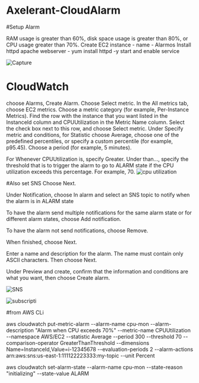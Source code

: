 # Axelerant-CloudAlarm
#Setup Alarm

RAM usage is greater than 60%, disk space usage is greater than 80%, or CPU usage greater than 70%. 
Create EC2 instance - name - Alarmos
Install httpd apache webserver  - yum install httpd -y
start and enable service 

![Capture](https://user-images.githubusercontent.com/51254973/123248913-142dd480-d506-11eb-8672-54d122fea420.PNG)

# CloudWatch
choose Alarms, Create Alarm.
Choose Select metric.
In the All metrics tab, choose EC2 metrics.
Choose a metric category (for example, Per-Instance Metrics).
Find the row with the instance that you want listed in the InstanceId column and CPUUtilization in the Metric Name column. Select the check box next to this row, and choose Select metric.
Under Specify metric and conditions, for Statistic choose Average, choose one of the predefined percentiles, or specify a custom percentile (for example, p95.45).
Choose a period (for example, 5 minutes).

For Whenever CPUUtilization is, specify Greater. Under than..., specify the threshold that is to trigger the alarm to go to ALARM state if the CPU utilization exceeds this percentage. For example, 70.
![cpu utilization](https://user-images.githubusercontent.com/51254973/123249484-a0d89280-d506-11eb-9f8f-741a17e8ccae.PNG)

#Also set SNS
Choose Next.

Under Notification, choose In alarm and select an SNS topic to notify when the alarm is in ALARM state

To have the alarm send multiple notifications for the same alarm state or for different alarm states, choose Add notification.

To have the alarm not send notifications, choose Remove.

When finished, choose Next.

Enter a name and description for the alarm. The name must contain only ASCII characters. Then choose Next.

Under Preview and create, confirm that the information and conditions are what you want, then choose Create alarm.

![SNS](https://user-images.githubusercontent.com/51254973/123249596-c1a0e800-d506-11eb-832a-986d92f6dbb7.PNG)

![subscripti](https://user-images.githubusercontent.com/51254973/123249614-c6659c00-d506-11eb-94aa-0dfdc5dc732a.PNG)

#from AWS CLi

aws cloudwatch put-metric-alarm --alarm-name cpu-mon --alarm-description "Alarm when CPU exceeds 70%" --metric-name CPUUtilization --namespace AWS/EC2 --statistic Average --period 300 --threshold 70 --comparison-operator GreaterThanThreshold --dimensions  Name=InstanceId,Value=i-12345678 --evaluation-periods 2 --alarm-actions arn:aws:sns:us-east-1:111122223333:my-topic --unit Percent

aws cloudwatch set-alarm-state --alarm-name cpu-mon --state-reason "initializing" --state-value ALARM
